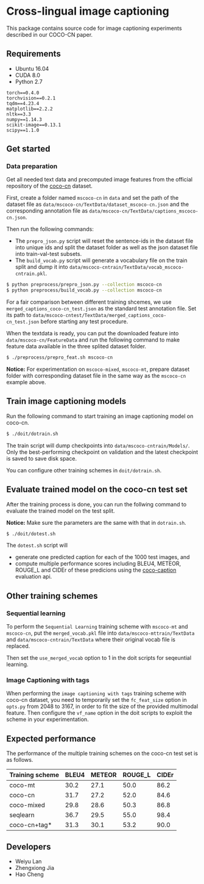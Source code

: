 
# Cross-lingual image captioning

This package contains source code for image captioning experiments described in our COCO-CN paper.

## Requirements

- Ubuntu 16.04
- CUDA 8.0
- Python 2.7
  
```
torch==0.4.0
torchvision==0.2.1
tqdm==4.23.4
matplotlib==2.2.2
nltk==3.3
numpy==1.14.3
scikit-image==0.13.1
scipy==1.1.0
```


## Get started 

### Data preparation

Get all needed text data and precomputed image features from the official repository of the [coco-cn](https://github.com/li-xirong/coco-cn) dataset.
  
First, create a folder named `mscoco-cn` in `data` and set the path of the dataset file as `data/mscoco-cn/TextData/dataset_mscoco-cn.json` and the corresponding annotation file as `data/mscoco-cn/TextData/captions_mscoco-cn.json`.

Then run the following commands: 
+ The `prepro_json.py` script will reset the sentence-ids in the dataset file into unique ids and split the dataset folder as well as the json dataset file into train-val-test subsets. 
+ The `build_vocab.py` script will generate a vocabulary file on the train split and dump it into `data/mscoco-cntrain/TextData/vocab_mscoco-cntrain.pkl`. 

```bash
$ python preprocess/prepro_json.py --collection mscoco-cn
$ python preprocess/build_vocab.py --collection mscoco-cn
```

For a fair comparison between different training shcemes, we use `merged_captions_coco-cn_test.json` as the standard test annotation file. Set its path to `data/mscoco-cntest/TextData/merged_captions_coco-cn_test.json` before starting any test procedure.

When the textdata is ready, you can put the downloaded feature into `data/mscoco-cn/FeatureData` and run the following command to make feature data available in the three splited dataset folder.

```bash
$ ./preprocess/prepro_feat.sh mscoco-cn
```

**Notice:** For experimentation on `mscoco-mixed`, `mscoco-mt`, prepare dataset folder with corresponding dataset file in the same way as the `mscoco-cn` example above.

## Train image captioning models

Run the following command to start training an image captioning model on coco-cn.

```bash
$ ./doit/dotrain.sh
```

The train script will dump checkpoints into `data/mscoco-cntrain/Models/`. 
Only the best-performing checkpoint on validation and the latest checkpoint is saved to save disk space.

You can configure other training schemes in `doit/dotrain.sh`.

## Evaluate trained model on the coco-cn test set

After the training process is done, you can run the follwing command to evaluate the trained model on the test split. 

**Notice:** Make sure the parameters are the same with that in `dotrain.sh`.

```bash
$ ./doit/dotest.sh
```

The `dotest.sh` script will
+ generate one predicted caption for each of the 1000 test images, and 
+ compute multiple performance scores including BLEU4, METEOR, ROUGE_L and CIDEr of these predicions using the [coco-caption](https://github.com/tylin/coco-caption) 
evaluation api.

## Other training schemes

### Sequential learning

To perform the `Sequential Learning` training scheme with `mscoco-mt` and `mscoco-cn`, put the `merged_vocab.pkl` file into `data/mscoco-mttrain/TextData` and  `data/mscoco-cntrain/TextData` where their original vocab file is replaced.

Then set the `use_merged_vocab` option to 1 in the doit scripts for seqeuntial learning.

### Image Captioning with tags

When performing the `image captioning with tags` training scheme with coco-cn dataset, you need to temporarily set the `fc_feat_size` option in `opts.py` from 2048 to 3167, in order to fit the size of the provided multimodal feature. Then configure the `vf_name` option in the doit scripts to exploit the scheme in your experimentation.

## Expected performance

The performance of the multiple training schemes on the coco-cn test set is as follows.

| Training scheme | BLEU4 | METEOR | ROUGE_L | CIDEr |
| -------- | -----|-------| ------- | ------- |
| coco-mt | 30.2  | 27.1 | 50.0 | 86.2  |
| coco-cn | 31.7  | 27.2 | 52.0 | 84.6 |
| coco-mixed | 29.8  | 28.6 | 50.3 | 86.8 |
| seqlearn | 36.7 | 29.5  | 55.0  | 98.4 |
| coco-cn+tag* | 31.3 | 30.1 | 53.2 | 90.0 |


## Developers

+ Weiyu Lan
+ Zhengxiong Jia
+ Hao Cheng

